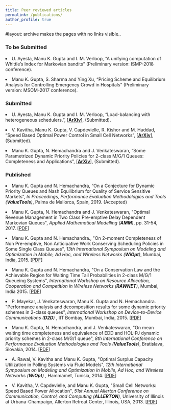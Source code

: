 ```yaml
---
title: Peer reviewed articles
permalink: /publications/
author_profile: true
---
```


#layout: archive makes the pages with no links visible..

<h3>To be Submitted</h3>
<li>U. Ayesta, Manu K. Gupta and I. M. Verloop, “A unifying computation of Whittle’s Index
for Markovian bandits” (Preliminary version: ISMP-2018 conference).</li>
<p></p>

<li>Manu K. Gupta, S. Sharma and Ying Xu, “Pricing Scheme and Equilibrium Analysis for
Controlling Emergency Crowd in Hospitals” (Preliminary version: MSOM-2017 conference). </li>
<p></p>


<h3>Submitted</h3>


<li>U. Ayesta, Manu K. Gupta and I. M. Verloop, “Load-balancing with heterogeneous schedulers.”, [<a href = "https://arxiv.org/pdf/1810.07782.pdf" target = "_blank"><b>ArXiv</b></a>], (Submitted). </li>
<p> </p>

<li>V. Kavitha, Manu K. Gupta, V. Capdevielle, R. Kishor and M. Haddad, “Speed Based Optimal
Power Control in Small Cell Networks”, [<a href = "https://arxiv.org/pdf/1812.03862.pdf" target = "_blank"><b>ArXiv</b></a>], (Submitted). </li>
<p> </p>


<li> Manu K. Gupta, N. Hemachandra and J. Venkateswaran, “Some Parametrized Dynamic Priority Policies for 2-class M/G/1 Queues: Completeness and Applications”, [<a href = "https://arxiv.org/pdf/1804.03564.pdf" target = "_blank"><b>ArXiv</b></a>], (Submitted). </li>
<p> </p>


<h3>Published</h3>

<li>Manu K. Gupta and N. Hemachandra, “On a Conjecture for Dynamic Priority Queues and Nash Equilibrium for Quality of Service Sensitive Markets”, <i>In Proceedings, Performance Evaluation Methodologies and Tools (<b>ValueTools</b>)</i>, Palma de Mallorca, Spain, 2019. (Accepted) </li>
<p> </p>


<li>Manu K. Gupta, N. Hemachandra and J. Venkateswaran, "Optimal Revenue Management in Two Class Pre-emptive Delay Dependent Markovian Queues", <i>Applied Mathematical Modelling (<b>AMM</b>)</i>, pp. 31-54, 2017. [<a href="https://doi.org/10.1016/j.apm.2016.11.016" target="_blank">PDF</a>]</li>
<p> </p>



<li>Manu K. Gupta and N. Hemachandra., "On 2-moment Completeness of Non Pre-emptive, Non Anticipative Work Conserving Scheduling Policies in Some Single Class Queues", <i>13th International Symposium on Modeling and Optimization in Mobile, Ad Hoc, and Wireless Networks (<b>WiOpt</b>)</i>, Mumbai, India, 2015. [<a href="https://doi.org/10.1109/WIOPT.2015.7151082" target="_blank">PDF</a>]</li>
<p> </p>

<li>Manu K. Gupta and N. Hemachandra, "On a Conservation Law and the Achievable Region for Waiting Time Tail Probabilities in 2-class M/G/1 Queueing Systems", <i>International Workshop on Resource Allocation, Cooperation and Competition in Wireless Networks (<b>RAWNET</b>)</i>,  Mumbai, India 2015. [<a href="https://doi.org/10.1109/WIOPT.2015.7151064" target="_blank">PDF</a>]</li>
<p> </p>


<li>P. Mayekar, J. Venkateswaran, Manu K. Gupta and N. Hemachandra. "Performance analysis and decomposition results 
for some dynamic priority schemes in 2-class queues", <i>International Workshop on Device-to-Device Communications (<b>D2D</b>)</i> , 
IIT Bombay, Mumbai, India, 2015. [<a href="https://doi.org/10.1109/WIOPT.2015.7151062" target="_blank">PDF</a>]</li>
<p> </p>


<li>Manu K. Gupta, N. Hemachandra, and J. Venkateswaran, "On mean waiting time completeness and equivalence of EDD and HOL-PJ 
dynamic priority schemes in 2-class M/G/1 queue", <i>8th International Conference on Performance Evaluation Methodologies and Tools (<b>ValueTools</b>)</i>, Bratislava, Slovakia, 2014. [<a href="https://doi.org/10.4108/icst.valuetools.2014.258212" target="_blank">PDF</a>]</li>
<p> </p>


<li> A. Rawal, V. Kavitha and Manu K. Gupta, "Optimal Surplus Capacity Utilization in Polling Systems via Fluid Models", <i> 12th International Symposium on Modeling and Optimization in Mobile, Ad Hoc, and Wireless Networks (<b>WiOpt</b>) </i>, Hammamet, Tunisia, 2014. [<a href="papers/FinTRWiOptPollingFluidModels.pdf" target="_blank">PDF</a>]
<p> </p>


<li> V. Kavitha, V. Capdevielle, and Manu K. Gupta, "Small Cell Networks: Speed Based Power Allocation", <i> 51st Annual Allerton Conference on Communication, Control, and Computing (<b>ALLERTON</b>),</i> University of Illinois at Urbana-Champaign, Allerton Retreat Center, Illinois, USA, 2013. [<a href="papers/Allerton2013_smallcell.pdf" target="_blank">PDF</a>]
<p> </p>



